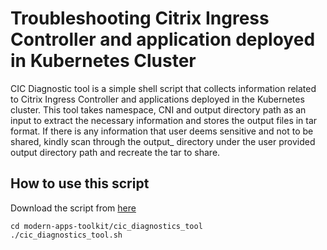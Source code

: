 # Troubleshooting Citrix Ingress Controller and application deployed in Kubernetes Cluster
CIC Diagnostic tool is a simple shell script that collects information related to Citrix Ingress 
Controller and applications deployed in the Kubernetes cluster. 
This tool takes namespace, CNI and output directory path as an input to extract
the necessary information and stores the output files  in tar format. 
If there is any information that user deems sensitive and not to be shared,
kindly scan through the output_<timestamp> directory under the user provided output directory 
path and recreate the tar to share.
## How to use this script
Download the script from [here](https://github.com/netscaler/modern-apps-toolkit) 
    
    cd modern-apps-toolkit/cic_diagnostics_tool
    ./cic_diagnostics_tool.sh

